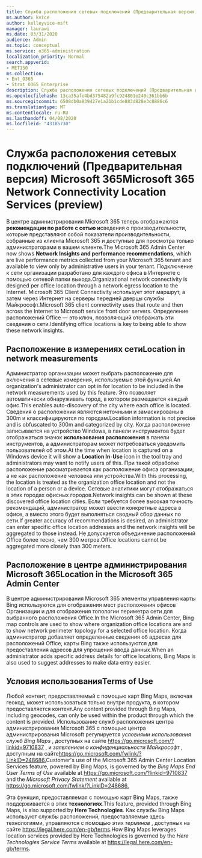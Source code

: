 ```yaml
---
title: Служба расположения сетевых подключений (Предварительная версия) Microsoft 365
ms.author: kvice
author: kelleyvice-msft
manager: laurawi
ms.date: 03/31/2020
audience: Admin
ms.topic: conceptual
ms.service: o365-administration
localization_priority: Normal
search.appverid:
- MET150
ms.collection:
- Ent_O365
- Strat_O365_Enterprise
description: Служба расположения сетевых подключений (Предварительная версия) Microsoft 365
ms.openlocfilehash: 13ca35afe4bd375482a9fc924801e240c361bb6b
ms.sourcegitcommit: 6508db0a839427e1a21b1cde883d828e3c8886c6
ms.translationtype: MT
ms.contentlocale: ru-RU
ms.lasthandoff: 04/08/2020
ms.locfileid: "43185730"
---
```

# <a name="microsoft-365-network-connectivity-location-services-preview"></a><span data-ttu-id="37d4d-103">Служба расположения сетевых подключений (Предварительная версия) Microsoft 365</span><span class="sxs-lookup"><span data-stu-id="37d4d-103">Microsoft 365 Network Connectivity Location Services (preview)</span></span>

<span data-ttu-id="37d4d-104">В центре администрирования Microsoft 365 теперь отображаются **рекомендации по работе с сетью и**сведения о производительности, которые представляют собой показатели производительности, собранные из клиента Microsoft 365 и доступные для просмотра только администраторами в вашем клиенте.</span><span class="sxs-lookup"><span data-stu-id="37d4d-104">The Microsoft 365 Admin Center now shows **Network Insights and performance recommendations**, which are live performance metrics collected from your Microsoft 365 tenant and available to view only by administrative users in your tenant.</span></span> <span data-ttu-id="37d4d-105">Подключение к сети организации разработано для каждого офиса в Интернете с помощью сетевой папки выхода.</span><span class="sxs-lookup"><span data-stu-id="37d4d-105">Organizational network connectivity is designed per office location through a network egress location to the Internet.</span></span> <span data-ttu-id="37d4d-106">Microsoft 365 Client Connectivity использует этот маршрут, а затем через Интернет на серверы передней дверцы службы Майкрософт.</span><span class="sxs-lookup"><span data-stu-id="37d4d-106">Microsoft 365 client connectivity uses that route and then across the Internet to Microsoft service front door servers.</span></span> <span data-ttu-id="37d4d-107">Определение расположений Office — это ключ, позволяющий отображать эти сведения о сети.</span><span class="sxs-lookup"><span data-stu-id="37d4d-107">Identifying office locations is key to being able to show these network insights.</span></span>

## <a name="location-in-network-measurements"></a><span data-ttu-id="37d4d-108">Расположение в измерениях сети</span><span class="sxs-lookup"><span data-stu-id="37d4d-108">Location in network measurements</span></span>

<span data-ttu-id="37d4d-109">Администратор организации может выбрать расположение для включения в сетевые измерения, используемые этой функцией.</span><span class="sxs-lookup"><span data-stu-id="37d4d-109">An organization's administrator can opt in for location to be included in the network measurements used by this feature.</span></span> <span data-ttu-id="37d4d-110">Это позволяет автоматически обнаруживать город, в котором размещается каждый офис.</span><span class="sxs-lookup"><span data-stu-id="37d4d-110">This enables auto-discovery of the city where each office is located.</span></span> <span data-ttu-id="37d4d-111">Сведения о расположении являются неточными и замаскированы в 300m и классифицируются по городам.</span><span class="sxs-lookup"><span data-stu-id="37d4d-111">Location information is not precise and is obfuscated to 300m and categorized by city.</span></span> <span data-ttu-id="37d4d-112">Когда расположение записывается на устройство Windows, в панели инструментов будет отображаться значок **использования расположения** в панели инструментов, а администраторам может потребоваться уведомить пользователей об этом.</span><span class="sxs-lookup"><span data-stu-id="37d4d-112">At the time when location is captured on a Windows device it will show a **Location In-Use** icon in the tool tray and administrators may want to notify users of this.</span></span> <span data-ttu-id="37d4d-113">При такой обработке расположение рассматривается как расположение офиса организации, а не как расположение человека или устройства.</span><span class="sxs-lookup"><span data-stu-id="37d4d-113">With this processing, the location is treated as the organization office location and not the location of a person or a device.</span></span> <span data-ttu-id="37d4d-114">Сетевые аналитики могут отображаться в этих городах офисных городов.</span><span class="sxs-lookup"><span data-stu-id="37d4d-114">Network insights can be shown at these discovered office location cities.</span></span> <span data-ttu-id="37d4d-115">Если требуется более высокая точность рекомендаций, администратор может ввести конкретные адреса в офисе, а вместо этого будет выполняться сводный сбор данных по сети.</span><span class="sxs-lookup"><span data-stu-id="37d4d-115">If greater accuracy of recommendations is desired, an administrator can enter specific office location addresses and the network insights will be aggregated to those instead.</span></span> <span data-ttu-id="37d4d-116">Не допускается объединение расположений Office более тесно, чем 300 метров.</span><span class="sxs-lookup"><span data-stu-id="37d4d-116">Office locations cannot be aggregated more closely than 300 meters.</span></span>

## <a name="location-in-the-microsoft-365-admin-center"></a><span data-ttu-id="37d4d-117">Расположение в центре администрирования Microsoft 365</span><span class="sxs-lookup"><span data-stu-id="37d4d-117">Location in the Microsoft 365 Admin Center</span></span>

<span data-ttu-id="37d4d-118">В центре администрирования Microsoft 365 элементы управления карты Bing используются для отображения мест расположения офисов Организации и для отображения топологии периметра сети для выбранного расположения Office.</span><span class="sxs-lookup"><span data-stu-id="37d4d-118">In the Microsoft 365 Admin Center, Bing map controls are used to show where organization office locations are and to show network perimeter topology for a selected office location.</span></span> <span data-ttu-id="37d4d-119">Когда администратор добавляет определенные сведения об адресах для расположений Office, карты Bing также используются для предоставления адресов для упрощения ввода данных.</span><span class="sxs-lookup"><span data-stu-id="37d4d-119">When an administrator adds specific address details for office locations, Bing Maps is also used to suggest addresses to make data entry easier.</span></span>

## <a name="terms-of-use"></a><span data-ttu-id="37d4d-120">Условия использования</span><span class="sxs-lookup"><span data-stu-id="37d4d-120">Terms of Use</span></span>

<span data-ttu-id="37d4d-121">Любой контент, предоставляемый с помощью карт Bing Maps, включая геокод, может использоваться только внутри продукта, в котором предоставляется контент.</span><span class="sxs-lookup"><span data-stu-id="37d4d-121">Any content provided through Bing Maps, including geocodes, can only be used within the product through which the content is provided.</span></span> <span data-ttu-id="37d4d-122">Использование служб расположения центра администрирования Microsoft 365 с помощью центра администрирования Microsoft регулируется _условиями использования служб Bing Maps_ , доступных на сайте <https://go.microsoft.com/?linkid=9710837> , и _заявлением о конфиденциальности Майкрософт_ , доступным на сайте<https://go.microsoft.com/fwlink/?LinkID=248686.></span><span class="sxs-lookup"><span data-stu-id="37d4d-122">Customer's use of the Microsoft 365 Admin Center Location Services feature, powered by Bing Maps, is governed by the _Bing Maps End User Terms of Use_ available at <https://go.microsoft.com/?linkid=9710837> and the _Microsoft Privacy Statement_ available at <https://go.microsoft.com/fwlink/?LinkID=248686.></span></span>

<span data-ttu-id="37d4d-123">Эта функция, предоставляемая с помощью карт Bing Maps, также поддерживается в этих **технологиях**.</span><span class="sxs-lookup"><span data-stu-id="37d4d-123">This feature, provided through Bing Maps, is also supported by **Here Technologies**.</span></span> <span data-ttu-id="37d4d-124">Как службы Bing Maps используют службы расположений, предоставляемые здесь технологиями, управляются с помощью этих _терминов_ , доступных на сайте <https://legal.here.com/en-gb/terms>.</span><span class="sxs-lookup"><span data-stu-id="37d4d-124">How Bing Maps leverages location services provided by Here Technologies is governed by the _Here Technologies Service Terms_ available at <https://legal.here.com/en-gb/terms>.</span></span>
